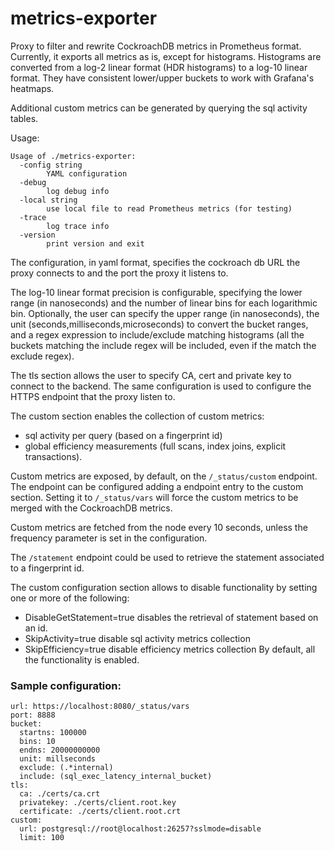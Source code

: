 # metrics-exporter

Proxy to filter and rewrite CockroachDB metrics in Prometheus format.
Currently, it exports all metrics as is, except for histograms.
Histograms are converted from a log-2 linear format (HDR histograms) to a log-10 linear format. 
They have consistent lower/upper buckets to work with Grafana's heatmaps.

Additional custom metrics can be generated by querying the sql activity tables.

Usage: 
```text
Usage of ./metrics-exporter:
  -config string
        YAML configuration
  -debug
        log debug info
  -local string
        use local file to read Prometheus metrics (for testing)
  -trace
        log trace info
  -version
        print version and exit
```
The configuration, in yaml format, specifies the cockroach db URL the proxy connects to and the port the proxy it listens to.

The log-10 linear format precision is configurable, specifying the lower range (in nanoseconds) and the number of linear bins for each logarithmic bin. 
Optionally, the user can specify the upper range (in nanoseconds), the unit (seconds,milliseconds,microseconds) to convert the bucket ranges, and a regex expression to include/exclude matching histograms (all the buckets matching the include regex will be included, even if the match the exclude regex).

The tls section allows the user to specify CA, cert and private key to connect to the backend. The same configuration is used to configure the HTTPS endpoint that the proxy listen to.


The custom section enables the collection of custom metrics: 
* sql activity per query (based on a fingerprint id)
* global efficiency measurements (full scans, index joins, explicit transactions).

Custom metrics are exposed, by default, on the `/_status/custom` endpoint. The endpoint can be configured adding 
a endpoint entry to the custom section. Setting it to  `/_status/vars` will force the custom metrics to be merged with the CockroachDB metrics.

Custom metrics are fetched from the node every 10 seconds, unless the frequency parameter is set in the configuration.

The `/statement` endpoint could be used to retrieve the statement associated to a fingerprint id.

The custom configuration section allows to disable functionality by setting one or more of the following:

* DisableGetStatement=true disables the retrieval of statement based on an id.
* SkipActivity=true disable sql activity metrics collection
* SkipEfficiency=true disable efficiency metrics collection
By default, all the functionality is enabled.

### Sample configuration:

```text
url: https://localhost:8080/_status/vars
port: 8888
bucket:
  startns: 100000 
  bins: 10 
  endns: 20000000000
  unit: millseconds 
  exclude: (.*internal)
  include: (sql_exec_latency_internal_bucket)
tls:
  ca: ./certs/ca.crt
  privatekey: ./certs/client.root.key
  certificate: ./certs/client.root.crt
custom:
  url: postgresql://root@localhost:26257?sslmode=disable
  limit: 100  
```

